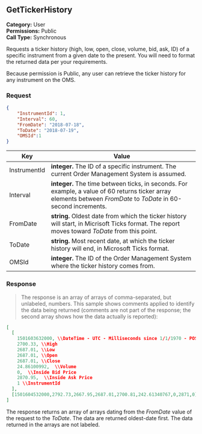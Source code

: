 ## GetTickerHistory

**Category:** User<br />
**Permissions:** Public<br />
**Call Type:** Synchronous

Requests a ticker history (high, low, open, close, volume, bid, ask, ID) of a specific instrument from a given date to the present. You will need to format the returned data per your requirements.

Because permission is Public, any user can retrieve the ticker history for any instrument on the OMS.

### Request

```json
{
	"InstrumentId": 1,
    "Interval": 60,
	"FromDate": "2018-07-18",
    "ToDate": "2018-07-19",
    "OMSId":1
}
```

| Key          | Value                                                        |
| ------------ | ------------------------------------------------------------ |
| InstrumentId | **integer.** The ID of a specific instrument. The current Order Management System is assumed. |
| Interval     | **integer.** The time between ticks, in seconds. For example, a value of 60 returns ticker array elements between *FromDate* to *ToDate* in 60-second increments.
| FromDate     | **string.** Oldest date from which the ticker history will start, in Micrisoft Ticks format. The report moves toward *ToDate* from this point. |
| ToDate       | **string.** Most recent date, at which the ticker history will end, in Microsoft Ticks format.  |
| OMSId        | **integer.** The ID of the Order Management System where the ticker history comes from.  |

### Response

> The response is an array of arrays of comma-separated, but unlabeled, numbers. This sample shows comments applied to identify the data being returned (comments are not part of the response; the second array shows how the data actually is reported):

```json
[
  [
    1501603632000, \\DateTime - UTC - Milliseconds since 1/1/1970 - POSIX format
    2700.33, \\High
    2687.01, \\Low
    2687.01, \\Open
    2687.01, \\Close
    24.86100992,  \\Volume
    0,  \\Inside Bid Price
    2870.95,  \\Inside Ask Price
    1 \\InstrumentId
  ],
  [1501604532000,2792.73,2667.95,2687.01,2700.81,242.61340767,0,2871,0],
]
```

The response returns an array of arrays dating from the *FromDate* value of the request to the *ToDate*. The data are returned oldest-date first. The data returned in the arrays are not labeled.


